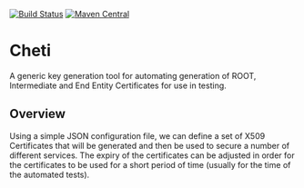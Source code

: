 [![Build Status](https://travis-ci.com/SquirrelGrip/cheti.svg?branch=develop)](https://travis-ci.com/SquirrelGrip/cheti)
[![Maven Central](https://maven-badges.herokuapp.com/maven-central/com.github.squirrelgrip/cheti/badge.svg)](https://maven-badges.herokuapp.com/maven-central/com.github.squirrelgrip/cheti)

# Cheti
A generic key generation tool for automating generation of ROOT, Intermediate and End Entity Certificates for use in testing.

## Overview
Using a simple JSON configuration file, we can define a set of X509 Certificates that will be generated and then be used to secure a number of different services. The expiry of the certificates can be adjusted in order for the certificates to be used for a short period of time (usually for the time of the automated tests).

